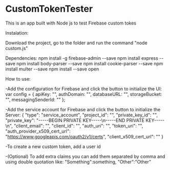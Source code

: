 # CustomTokenTester
This is an app built with Node js to test Firebase custom tokes

Instalation:

Download the project, go to the folder and run the command "node custom.js"

Dependencies:
npm install -g firebase-admin --save
npm install express --save
npm install body-parser --save
npm install cookie-parser --save
npm install multer --save
npm install --save open


How to use:

-Add the configuration for Firebase and click the button to initialize the UI: 
var config = {
    apiKey: "",
    authDomain: "",
    databaseURL: "",
    storageBucket: "",
    messagingSenderId: ""
  };

-Add the service account for Firebase and click the button to initialize the Server: 
{
  "type": "service_account",
  "project_id": "",
  "private_key_id": "",
  "private_key": "-----BEGIN PRIVATE KEY-----\n-----END PRIVATE KEY-----\n",
  "client_email": "",
  "client_id": "",
  "auth_uri": "",
  "token_uri": "",
  "auth_provider_x509_cert_url": "https://www.googleapis.com/oauth2/v1/certs",
  "client_x509_cert_url": ""
}

-To create a new custom token, add a user id

-(Optional) To add extra claims you can add them separated by comma and using double quotation like:
 "Something":something,
 "Other":"Other"

